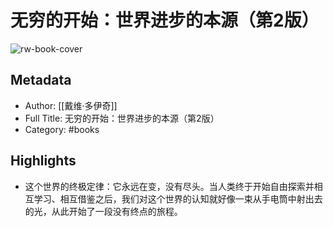 # 无穷的开始：世界进步的本源（第2版）

![rw-book-cover](https://cdn.weread.qq.com/weread/cover/84/YueWen_25916160/s_YueWen_25916160.jpg)

## Metadata
- Author: [[戴维·多伊奇]]
- Full Title: 无穷的开始：世界进步的本源（第2版）
- Category: #books

## Highlights
- 这个世界的终极定律：它永远在变，没有尽头。当人类终于开始自由探索并相互学习、相互借鉴之后，我们对这个世界的认知就好像一束从手电筒中射出去的光，从此开始了一段没有终点的旅程。
